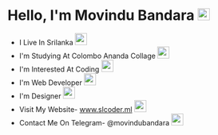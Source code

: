 #  Hello, I'm Movindu Bandara  <img src="https://1.bp.blogspot.com/-bWAri_zUeJo/YUcRMf5umKI/AAAAAAAAAlg/wNcFgZx5EUwaawhp7JWUp01GP1Lgaj-kwCNcBGAsYHQ/s64/upside_down_face.gif" style="width: 24px;">
-  I Live In Srilanka  <img src="https://1.bp.blogspot.com/-LbkXmwi0uiM/YUcWdkGbyzI/AAAAAAAAAlo/MK2ACgrbtZAUSlhnZetKMdCzZTZTKjKCgCNcBGAsYHQ/s64/1f1f1-1f1f0.png" style="width: 24px;">
-  I'm Studying At Colombo Ananda Collage  <img src="https://1.bp.blogspot.com/-3fayH_ARuN8/YUcaTZqIJnI/AAAAAAAAAlw/Kis-B8Dt6pUvsY7aHDwzpdVNibz146c9gCNcBGAsYHQ/s64/1f4da.png" style="width: 24px;">
-  I'm Interested At Coding  <img src="https://1.bp.blogspot.com/-y9ia3m8HPVw/YUcb_XHYDVI/AAAAAAAAAl4/Sw4TVRn2J2cD5CcNqMHxVKtCLzXdMT1GwCNcBGAsYHQ/s64/1f468-1f4bb.png" style="width: 24px;">
-  I'm Web Developer  <img src="https://1.bp.blogspot.com/-8Unbh_3ihCA/YUcefjrNZOI/AAAAAAAAAmA/2I9T6x1aK2gE5IbJS3niUNNf6Y6OmVdnwCNcBGAsYHQ/s64/1f50d.png" style="width: 24px;">
-  I'm Designer <img src="https://1.bp.blogspot.com/-6x1Ee3vnuDY/YUcgUuCJJnI/AAAAAAAAAmI/L0dJKu81T5oqK8xvwIZcDyvQj901D9VvgCNcBGAsYHQ/s64/1f47b.png" style="width: 24px;">
-  Visit My Website-  www.slcoder.ml <img src="https://1.bp.blogspot.com/-ATo2y9uiO38/YUchOOVqazI/AAAAAAAAAmQ/3qEqVbolIGI4eEadNlWVyJsAg_CO0KKAACNcBGAsYHQ/s64/1f5a5.png" style="width: 24px;">
-  Contact Me On Telegram-  @movindubandara  <img src="https://1.bp.blogspot.com/-w4hB3Z1BBjo/YUclr49EqhI/AAAAAAAAAmg/63NH95hQY8IsozRwTH6xNj8LdTXCxE5VwCNcBGAsYHQ/s64/1f4f1.png" style="width: 24px;">
